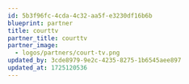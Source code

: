 ```yaml
---
id: 5b3f96fc-4cda-4c32-aa5f-e3230df16b6b
blueprint: partner
title: courttv
partner_title: courttv
partner_image:
  - logos/partners/court-tv.png
updated_by: 3cde8979-9e2c-4235-8275-1b6545aee897
updated_at: 1725120536
---
```

